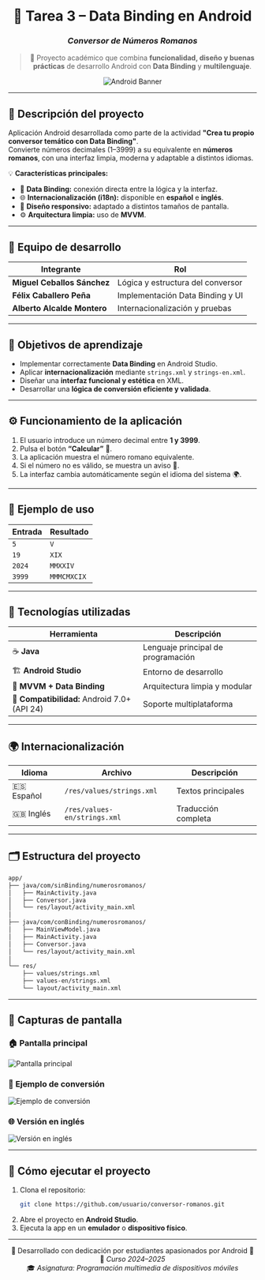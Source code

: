 <div align="center">

# 📱 **Tarea 3 – Data Binding en Android**
### *Conversor de Números Romanos*
> 🧠 Proyecto académico que combina **funcionalidad, diseño y buenas prácticas** de desarrollo Android con **Data Binding** y **multilenguaje**.

![Android Banner](https://developer.android.com/static/images/logos/android.svg)

</div>

---

## 🧾 **Descripción del proyecto**
Aplicación Android desarrollada como parte de la actividad **"Crea tu propio conversor temático con Data Binding"**.  
Convierte números decimales (1–3999) a su equivalente en **números romanos**, con una interfaz limpia, moderna y adaptable a distintos idiomas.

💡 **Características principales:**
- 🔗 **Data Binding:** conexión directa entre la lógica y la interfaz.
- 🌐 **Internacionalización (i18n):** disponible en **español** e **inglés**.
- 📱 **Diseño responsivo:** adaptado a distintos tamaños de pantalla.
- ⚙️ **Arquitectura limpia:** uso de **MVVM**.

---

## 👥 **Equipo de desarrollo**
| Integrante | Rol |
|-------------|------|
| **Miguel Ceballos Sánchez** | Lógica y estructura del conversor |
| **Félix Caballero Peña** | Implementación Data Binding y UI |
| **Alberto Alcalde Montero** | Internacionalización y pruebas |

---

## 🎯 **Objetivos de aprendizaje**
- Implementar correctamente **Data Binding** en Android Studio.  
- Aplicar **internacionalización** mediante `strings.xml` y `strings-en.xml`.  
- Diseñar una **interfaz funcional y estética** en XML.  
- Desarrollar una **lógica de conversión eficiente y validada**.  

---

## ⚙️ **Funcionamiento de la aplicación**
1. El usuario introduce un número decimal entre **1 y 3999**.  
2. Pulsa el botón **“Calcular”** 🔢.  
3. La aplicación muestra el número romano equivalente.  
4. Si el número no es válido, se muestra un aviso 🚫.  
5. La interfaz cambia automáticamente según el idioma del sistema 🌍.

---

## 🧮 **Ejemplo de uso**
| Entrada | Resultado |
|----------|------------|
| `5`      | `V`        |
| `19`     | `XIX`      |
| `2024`   | `MMXXIV`   |
| `3999`   | `MMMCMXCIX`|

---

## 🧰 **Tecnologías utilizadas**
| Herramienta | Descripción |
|--------------|-------------|
| ☕ **Java** | Lenguaje principal de programación |
| 🏗️ **Android Studio** | Entorno de desarrollo |
| 🧩 **MVVM + Data Binding** | Arquitectura limpia y modular |
| 📱 **Compatibilidad:** Android 7.0+ (API 24) | Soporte multiplataforma |

---

## 🌍 **Internacionalización**
| Idioma | Archivo | Descripción |
|--------|----------|-------------|
| 🇪🇸 Español | `/res/values/strings.xml` | Textos principales |
| 🇬🇧 Inglés | `/res/values-en/strings.xml` | Traducción completa |

---

## 🗂️ **Estructura del proyecto**
```bash
app/
├── java/com/sinBinding/numerosromanos/
│   ├── MainActivity.java
│   ├── Conversor.java
│   └── res/layout/activity_main.xml
│
├── java/com/conBinding/numerosromanos/
│   ├── MainViewModel.java
│   ├── MainActivity.java
│   ├── Conversor.java
│   └── res/layout/activity_main.xml
│
└── res/
    ├── values/strings.xml
    ├── values-en/strings.xml
    └── layout/activity_main.xml
```

---

## 📸 **Capturas de pantalla**

### 🏠 Pantalla principal  
![Pantalla principal](./resources/pantalla_principal.png)

### 🔢 Ejemplo de conversión  
![Ejemplo de conversión](./resources/ejemplo_conversion.png)

### 🌐 Versión en inglés  
![Versión en inglés](./resources/version_ingles.png)

---

## 🚀 **Cómo ejecutar el proyecto**
1. Clona el repositorio:  
   ```bash
   git clone https://github.com/usuario/conversor-romanos.git
   ```
2. Abre el proyecto en **Android Studio**.  
3. Ejecuta la app en un **emulador** o **dispositivo físico**.  

---

<div align="center">

💚 Desarrollado con dedicación por estudiantes apasionados por Android 💚  
📅 *Curso 2024–2025*  
🎓 *Asignatura: Programación multimedia de dispositivos móviles*  

</div>
